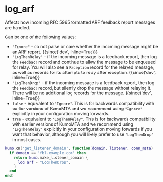 # log_arf

Affects how incoming RFC 5965 formatted ARF feedback report messages are
handled.

Can be one of the following values:

 * `"Ignore"` - do not parse or care whether the incoming message might
   be an ARF report. {{since('dev', inline=True)}}
 * `"LogThenRelay"` - if the incoming message is a feedback report, then
   log the `Feedback` record and continue to allow the message to be
   enqueued for relay.  You will also see a `Reception` record for the relayed
   message, as well as records for its attempts to relay after reception.
   {{since('dev', inline=True)}}
 * `"LogThenDrop"` - if the incoming message is a feedback report, then log
   the `Feedback` record, but silently drop the message without relaying it.
   There will be no additional log records for the message.
   {{since('dev', inline=True)}}
 * `false` - equivalent to `"Ignore"`.  This is for backwards compatibility
   with earlier versions of KumoMTA and we recommend using `"Ignore"` explicitly
   in your configuration moving forwards.
 * `true` - equivalent to `"LogThenRelay"`.  This is for backwards compatibility
   with earlier versions of KumoMTA and we recommend using `"LogThenRelay"`
   explicitly in your configuration moving forwards if you want that behavior,
   although you will likely prefer to use `"LogThenDrop"` in most cases.

```lua
kumo.on('get_listener_domain', function(domain, listener, conn_meta)
  if domain == 'fbl.example.com' then
    return kumo.make_listener_domain {
      log_arf = "LogThenDrop",
    }
  end
end)
```

